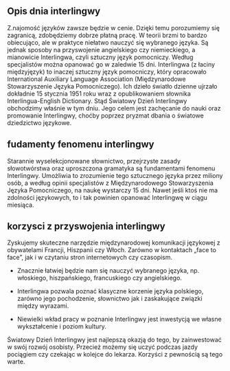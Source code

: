  ## Opis dnia interlingwy
Z.najomość języków zawsze będzie w cenie. Dzięki temu porozumiemy się zagranicą, zdobędziemy dobrze płatną pracę. W teorii brzmi to bardzo obiecująco, ale w praktyce niełatwo nauczyć się wybranego języka. Są jednak sposoby na przyswojenie angielskiego czy niemieckiego, a mianowicie Interlingwa, czyli sztuczny język pomocniczy. Według specjalistów można opanować go w zaledwie 15 dni. Interlingwa (z łaciny międzyjęzyk) to inaczej sztuczny język pomocniczy, który opracowało International Auxiliary Language Association (Międzynarodowe Stowarzyszenie Języka Pomocniczego). Ich dzieło światło dzienne ujrzało dokładnie 15 stycznia 1951 roku wraz z opublikowaniem słownika Interlingua-English Dictionary. Stąd Światowy Dzień Interlingwy obchodzimy właśnie w tym dniu. Jego celem jest zachęcanie do nauki oraz promowanie Interlingwy, choćby poprzez pryzmat dbania o światowe dziedzictwo językowe.
## fudamenty fenomenu interlingwy
Starannie wyselekcjonowane słownictwo, przejrzyste zasady słowotwórstwa oraz uproszczona gramatyka są fundamentami fenomenu Interlingwy. Umożliwia to zrozumienie tego sztucznego języka przez miliony osób, a według opinii specjalistów z Międzynarodowego Stowarzyszenia Języka Pomocniczego, na naukę wystarczy 15 dni. Nawet jeśli ktoś nie ma zdolności językowych, to i tak powinien opanować Interlingwę w ciągu miesiąca.
## korzysci z przyswojenia interlingwy
 Zyskujemy skuteczne narzędzie międzynarodowej komunikacji językowej z obywatelami Francji, Hiszpanii czy Włoch. Zarówno w kontaktach „face to face”, jak i w czytaniu stron internetowych czy czasopism.

- Znacznie łatwiej będzie nam się nauczyć wybranego języka, np. włoskiego, hiszpańskiego, francuskiego czy angielskiego.

- Interlingwa pozwala poznać klasyczne korzenie języka polskiego, zarówno jego pochodzenie, słownictwo jak i zaskakujące związki między wyrazami.

- Niewielki wkład pracy w poznanie Interlingwy jest inwestycją we własne wykształcenie i poziom kultury.

Światowy Dzień Interlingwy jest najlepszą okazją do tego, by zainwestować w swój rozwój osobisty. Przecież możemy się uczyć podczas jazdy pociągiem czy czekając w kolejce do lekarza. Korzyści z pewnością są tego warte.
